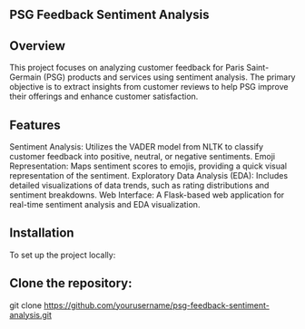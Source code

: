## PSG Feedback Sentiment Analysis

## Overview
This project focuses on analyzing customer feedback for Paris Saint-Germain (PSG) products and services using sentiment analysis. The primary objective is to extract insights from customer reviews to help PSG improve their offerings and enhance customer satisfaction.

## Features
Sentiment Analysis: Utilizes the VADER model from NLTK to classify customer feedback into positive, neutral, or negative sentiments.
Emoji Representation: Maps sentiment scores to emojis, providing a quick visual representation of the sentiment.
Exploratory Data Analysis (EDA): Includes detailed visualizations of data trends, such as rating distributions and sentiment breakdowns.
Web Interface: A Flask-based web application for real-time sentiment analysis and EDA visualization.

## Installation
To set up the project locally:

## Clone the repository:
git clone https://github.com/yourusername/psg-feedback-sentiment-analysis.git
